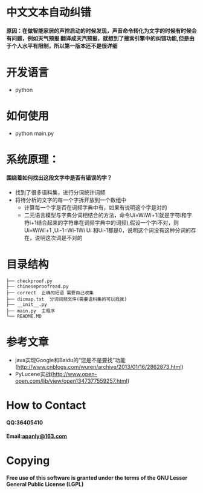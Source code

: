 中文文本自动纠错
====================
#### 原因：在做智能家居的声控启动的时候发现，声音命令转化为文字的时候有时候会有问题，例如天气预报 翻译成天汽预报，就想到了搜索引擎中的纠错功能,但是由于个人水平有限制，所以第一版本还不是很详细

# 开发语言
* python

# 如何使用
* python main.py

# 系统原理：
#### 围绕着如何找出这段文字中是否有错误的字？
* 找到了很多语料集，进行分词统计词频
* 将待分析的文字的每一个字拆开放到一个数组中
  * 计算每一个字是否在词频字典中有，如果有说明这个字是对的
  * 二元语言模型与字典分词相结合的方法，命令Ui=WiWi+1(就是字符i和字符i+1结合起来的字符串在词频字典中的词频),假设一个字i不对，则
  Ui=WiWi+1 ,Ui-1=Wi-1Wi Ui 和Ui-1都是0，说明这个词没有这种分词的存在，说明这次词是不对的

# 目录结构 

    ├── checkproof.py
    ├── chineseproofread.py
    ├── correct  正确的短语 需要自己收集
    ├── dicmap.txt  分词词频文件(需要语料集的可以找我)
    ├── __init__.py
    ├── main.py  主程序
    └── README.MD

# 参考文章
* java实现Google和Baidu的“您是不是要找”功能(http://www.cnblogs.com/wuren/archive/2013/01/16/2862873.html)
* PyLucene实战(http://www.open-open.com/lib/view/open1347377559257.html)

# How to Contact
#### QQ:36405410
#### Email:apanly@163.com

# Copying
#### Free use of this software is granted under the terms of the GNU Lesser General Public License (LGPL)
